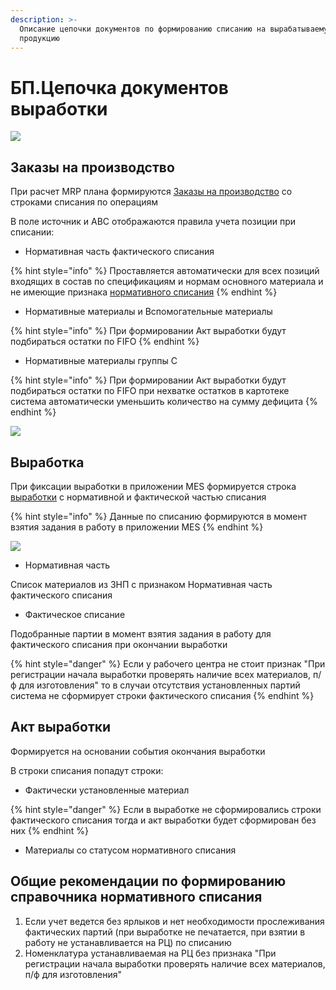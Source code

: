 ```yaml
---
description: >-
  Описание цепочки документов по формированию списанию на вырабатываемую
  продукцию
---
```


# БП.Цепочка документов выработки

![](<../../../.gitbook/assets/image (505).png>)

## Заказы на производство

При расчет MRP плана формируются [Заказы на производство](../../../upravlenie-proizvodstvom/mrp-planirovanie/zakazy-na-proizvodstvo-1.md) со строками списания по операциям

В поле источник и ABC отображаются правила учета позиции при списании:

* Нормативная часть фактического списания

{% hint style="info" %}
Проставляется автоматически для всех позиций входящих в состав по спецификациям и нормам основного материала и не имеющие признака [нормативного списания](../../../uchet/nsi-uchet/spravochnik-normativnogo-spisaniya.md)
{% endhint %}

* Нормативные материалы и Вспомогательные материалы

{% hint style="info" %}
При формировании Акт выработки будут подбираться остатки по FIFO
{% endhint %}

* Нормативные материалы группы С

{% hint style="info" %}
При формировании Акт выработки будут подбираться остатки по FIFO при нехватке остатков в картотеке система автоматически уменьшить количество на сумму дефицита
{% endhint %}

![](<../../../.gitbook/assets/image (993).png>)

## Выработка

При фиксации выработки в приложении MES формируется строка [выработки](../../../uchet/dokumenty-vyrabotki/vyrabotka/) с нормативной и фактической частью списания

{% hint style="info" %}
Данные по списанию формируются в момент взятия задания в работу в приложении MES
{% endhint %}

![](<../../../.gitbook/assets/image (721).png>)

* Нормативная часть

Список материалов из ЗНП с признаком Нормативная часть фактического списания

* Фактическое списание

Подобранные партии в момент взятия задания в работу для фактического списания при окончании выработки

{% hint style="danger" %}
Если у рабочего центра не стоит признак "При регистрации начала выработки проверять наличие всех материалов, п/ф для изготовления" то в случаи отсутствия установленных партий система не сформирует строки фактического списания
{% endhint %}

## Акт выработки

Формируется на основании события окончания выработки

В строки списания попадут строки:

* Фактически установленные материал

{% hint style="danger" %}
Если в выработке не сформировались строки фактического списания тогда и акт выработки будет сформирован без них
{% endhint %}

* Материалы со статусом нормативного списания

## Общие рекомендации по формированию справочника нормативного списания

1. Если учет ведется без ярлыков и нет необходимости прослеживания фактических партий (при выработке не печатается, при взятии в работу не устанавливается на РЦ) по списанию
2. Номенклатура устанавливаемая на РЦ без признака "При регистрации начала выработки проверять наличие всех материалов, п/ф для изготовления"
